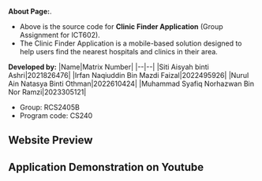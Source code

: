 **About Page:**.
  
- Above is the source code for **Clinic Finder Application** (Group Assignment for ICT602).  
- The Clinic Finder Application is a mobile-based solution designed to help users find the nearest hospitals and clinics in their area.
 
**Developed by:**
|Name|Matrix Number|
|--|--|
|Siti Aisyah binti Ashri|2021826476|
|Irfan Naqiuddin Bin Mazdi Faizal|2022495926|
|Nurul Ain Natasya Binti Othman|2022610424|
|Muhammad Syafiq Norhazwan Bin Nor Ramzi|2023305121|

- Group: RCS2405B
- Program code: CS240

## **Website Preview**
  
## Application Demonstration on Youtube



